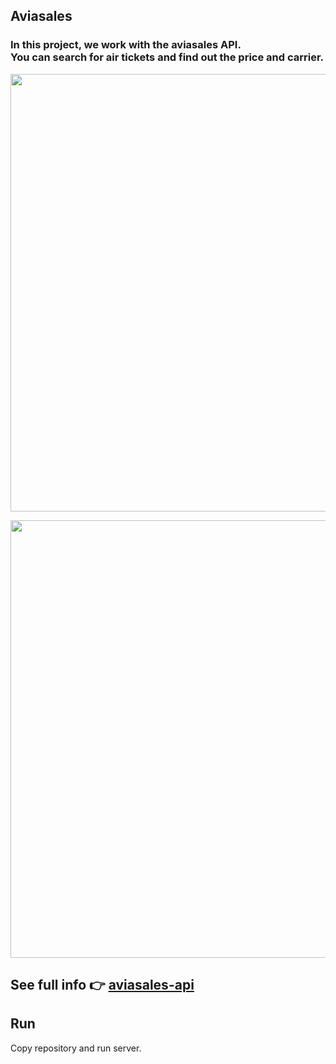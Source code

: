 <h2>Aviasales</h2>
<h3 > In this project, we work with the aviasales API. <br> You can search for air tickets and find out the price and carrier. </h3>

<p >
  <img src="http://dl3.joxi.net/drive/2021/08/07/0023/3726/1527438/38/7aa695a818.jpg" width="700" />
</p>

<p >
  <img src="http://dl3.joxi.net/drive/2021/08/07/0023/3726/1527438/38/5676a9b34a.jpg" width="700" />
</p>


## See full info 👉 [aviasales-api](https://support.travelpayouts.com/hc/ru/categories/200358578)
## Run
Copy repository and run server.
